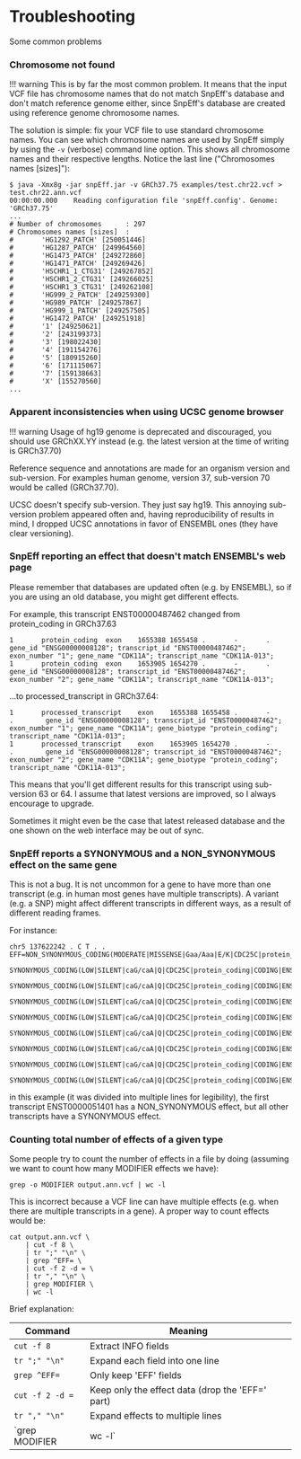 # Troubleshooting

Some common problems

### Chromosome not found

!!! warning
    This is by far the most common problem.
    It means that the input VCF file has chromosome names that do not match SnpEff's database and don't match reference genome either, since SnpEff's database are created using
    reference genome chromosome names.

The solution is simple: fix your VCF file to use standard chromosome names.
You can see which chromosome names are used by SnpEff simply by using the `-v` (verbose) command line option.
This shows all chromosome names and their respective lengths. Notice the last line ("Chromosomes names \[sizes\]"):
```
$ java -Xmx8g -jar snpEff.jar -v GRCh37.75 examples/test.chr22.vcf > test.chr22.ann.vcf
00:00:00.000	Reading configuration file 'snpEff.config'. Genome: 'GRCh37.75'
...
# Number of chromosomes      : 297
# Chromosomes names [sizes]  :
#		'HG1292_PATCH' [250051446]
#		'HG1287_PATCH' [249964560]
#		'HG1473_PATCH' [249272860]
#		'HG1471_PATCH' [249269426]
#		'HSCHR1_1_CTG31' [249267852]
#		'HSCHR1_2_CTG31' [249266025]
#		'HSCHR1_3_CTG31' [249262108]
#		'HG999_2_PATCH' [249259300]
#		'HG989_PATCH' [249257867]
#		'HG999_1_PATCH' [249257505]
#		'HG1472_PATCH' [249251918]
#		'1' [249250621]
#		'2' [243199373]
#		'3' [198022430]
#		'4' [191154276]
#		'5' [180915260]
#		'6' [171115067]
#		'7' [159138663]
#		'X' [155270560]
...
```

### Apparent inconsistencies when using UCSC genome browser

!!! warning
    Usage of hg19 genome is deprecated and discouraged, you should use GRChXX.YY instead (e.g. the latest version at the time of writing is GRCh37.70)

Reference sequence and annotations are made for an organism version and sub-version.
For examples human genome, version 37, sub-version 70 would be called (GRCh37.70).

UCSC doesn't specify sub-version.
They just say hg19.
This annoying sub-version problem appeared often and, having reproducibility of results in mind, I dropped UCSC annotations in favor of ENSEMBL ones (they have clear versioning).

###  SnpEff reporting an effect that doesn't match ENSEMBL's web page

Please remember that databases are updated often (e.g. by ENSEMBL), so if you are using an old database, you might get different effects.

For example, this transcript ENST00000487462 changed from protein_coding in GRCh37.63
```
1       protein_coding  exon    1655388 1655458 .       -       .        gene_id "ENSG00000008128"; transcript_id "ENST00000487462"; exon_number "1"; gene_name "CDK11A"; transcript_name "CDK11A-013";
1       protein_coding  exon    1653905 1654270 .       -       .        gene_id "ENSG00000008128"; transcript_id "ENST00000487462"; exon_number "2"; gene_name "CDK11A"; transcript_name "CDK11A-013";
```
...to processed_transcript in GRCh37.64:
```
1       processed_transcript    exon    1655388 1655458 .       -       .        gene_id "ENSG00000008128"; transcript_id "ENST00000487462"; exon_number "1"; gene_name "CDK11A"; gene_biotype "protein_coding"; transcript_name "CDK11A-013";
1       processed_transcript    exon    1653905 1654270 .       -       .        gene_id "ENSG00000008128"; transcript_id "ENST00000487462"; exon_number "2"; gene_name "CDK11A"; gene_biotype "protein_coding"; transcript_name "CDK11A-013";
```

This means that you'll get different results for this transcript using sub-version 63 or 64. I assume that latest versions are improved, so I always encourage to upgrade.

Sometimes it might even be the case that latest released database and the one shown on the web interface may be out of sync.

### SnpEff reports a SYNONYMOUS and a NON_SYNONYMOUS effect on the same gene

This is not a bug.
It is not uncommon for a gene to have more than one transcript (e.g. in human most genes have multiple transcripts).
A variant (e.g. a SNP) might affect different transcripts in different ways, as a result of different reading frames.

For instance:
```
chr5 137622242 . C T . . EFF=NON_SYNONYMOUS_CODING(MODERATE|MISSENSE|Gaa/Aaa|E/K|CDC25C|protein_coding|CODING|ENST00000514017|exon_5_137622186_137622319),
                             SYNONYMOUS_CODING(LOW|SILENT|caG/caA|Q|CDC25C|protein_coding|CODING|ENST00000323760|exon_5_137622186_137622319),
                             SYNONYMOUS_CODING(LOW|SILENT|caG/caA|Q|CDC25C|protein_coding|CODING|ENST00000348983|exon_5_137622186_137622319),
                             SYNONYMOUS_CODING(LOW|SILENT|caG/caA|Q|CDC25C|protein_coding|CODING|ENST00000356505|exon_5_137622186_137622319),
                             SYNONYMOUS_CODING(LOW|SILENT|caG/caA|Q|CDC25C|protein_coding|CODING|ENST00000357274|exon_5_137622186_137622319),
                             SYNONYMOUS_CODING(LOW|SILENT|caG/caA|Q|CDC25C|protein_coding|CODING|ENST00000415130|exon_5_137622186_137622319),
                             SYNONYMOUS_CODING(LOW|SILENT|caG/caA|Q|CDC25C|protein_coding|CODING|ENST00000513970|exon_5_137622186_137622319),
                             SYNONYMOUS_CODING(LOW|SILENT|caG/caA|Q|CDC25C|protein_coding|CODING|ENST00000514555|exon_5_137622186_137622319),
                             SYNONYMOUS_CODING(LOW|SILENT|caG/caA|Q|CDC25C|protein_coding|CODING|ENST00000534892|exon_5_137622186_137622319)
```
in this example (it was divided into multiple lines for legibility), the first transcript ENST0000051401 has a NON_SYNONYMOUS effect, but all other transcripts have a SYNONYMOUS effect.

### Counting total number of effects of a given type

Some people try to count the number of effects in a file by doing (assuming we want to count how many MODIFIER effects we have):

    grep -o MODIFIER output.ann.vcf | wc -l

This is incorrect because a VCF line can have multiple effects (e.g. when there are multiple transcripts in a gene).
A proper way to count effects would be:

```
cat output.ann.vcf \
	| cut -f 8 \
	| tr ";" "\n" \
	| grep ^EFF= \
	| cut -f 2 -d = \
	| tr "," "\n" \
	| grep MODIFIER \
	| wc -l
```

Brief explanation:

Command                 | Meaning
----------------------- | ----------
`cut -f 8`              | Extract INFO fields
`tr ";" "\n"`           | Expand each field into one line
`grep ^EFF=`            | Only keep 'EFF' fields
`cut -f 2 -d =`         | Keep only the effect data (drop the 'EFF=' part)
`tr "," "\n"`           | Expand effects to multiple lines
`grep MODIFIER | wc -l` | Count the ones you want (in this example 'MODIFIER')
